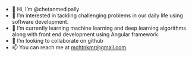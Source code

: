 - 👋 Hi, I’m @chetanmedipally
- 👀 I’m interested in tackling challenging problems in our daily life using software development.
- 🌱 I’m currently learning machine learning and deep learning algorithms along with front end development using Angular framework.
- 💞️ I’m looking to collaborate on github
- 📫 You can reach me at mchtnkmr@gmail.com.

<!---
chetanmedipally/chetanmedipally is a ✨ special ✨ repository because its `README.md` (this file) appears on your GitHub profile.
You can click the Preview link to take a look at your changes.
--->
